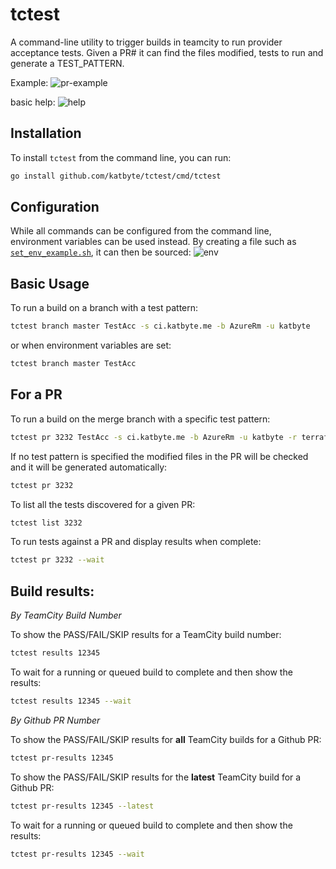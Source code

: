 # tctest

A command-line utility to trigger builds in teamcity to run provider acceptance tests. Given a PR# it can find the files modified, tests to run and generate a TEST_PATTERN.    

Example:
![pr-example](_docs/example.png)

basic help:
![help](_docs/help.png)

## Installation

To install `tctest` from the command line, you can run:
```bash
go install github.com/katbyte/tctest/cmd/tctest
```

## Configuration

While all commands can be configured from the command line, environment variables can be used instead. By creating a file such as [`set_env_example.sh`](_docs/set_env_example.sh), it can then be sourced:
![env](_docs/env.png) 

## Basic Usage

To run a build on a branch with a test pattern:
```bash
tctest branch master TestAcc -s ci.katbyte.me -b AzureRm -u katbyte
```
or when environment variables are set:
```bash
tctest branch master TestAcc
```

## For a PR

To run a build on the merge branch with a specific test pattern:
```bash
tctest pr 3232 TestAcc -s ci.katbyte.me -b AzureRm -u katbyte -r terraform-providers/terraform-provider-azurerm
```


If no test pattern is specified the modified files in the PR will be checked and it will be generated automatically:
```bash
tctest pr 3232
```  

To list all the tests discovered for a given PR:
```bash
tctest list 3232
```

To run tests against a PR and display results when complete:
```bash
tctest pr 3232 --wait
```

## Build results: 
*By TeamCity Build Number*

To show the PASS/FAIL/SKIP results for a TeamCity build number:
```bash
tctest results 12345
```

To wait for a running or queued build to complete and then show the results:
```bash
tctest results 12345 --wait
```

*By Github PR Number*

To show the PASS/FAIL/SKIP results for **all** TeamCity builds for a Github PR:
```bash
tctest pr-results 12345
```
To show the PASS/FAIL/SKIP results for the **latest** TeamCity build for a Github PR:
```bash
tctest pr-results 12345 --latest
```
To wait for a running or queued build to complete and then show the results:
```bash
tctest pr-results 12345 --wait
```